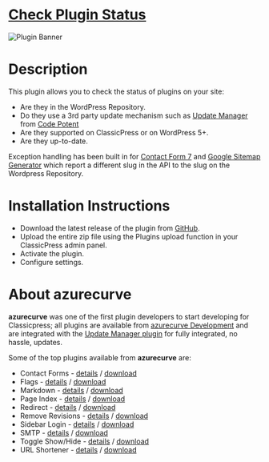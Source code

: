 # [Check Plugin Status](https://development.azurecurve.co.uk/classicpress-plugins/call-out-boxes/)
![Plugin Banner](/assets/pluginimages/banner-1544x500.png)

# Description

This plugin allows you to check the status of plugins on your site:
 * Are they in the WordPress Repository.
 * Do they use a 3rd party update mechanism such as [Update Manager](https://codepotent.com/classicpress/plugins/) from [Code Potent](https://codepotent.com/)
 * Are they supported on ClassicPress or on WordPress 5+.
 * Are they up-to-date.
 
Exception handling has been built in for [Contact Form 7](https://en-gb.wordpress.org/plugins/contact-form-7/) and [Google Sitemap Generator](https://en-gb.wordpress.org/plugins/google-sitemap-generator/) which report a different slug in the API to the slug on the Wordpress Repository.

# Installation Instructions

* Download the latest release of the plugin from [GitHub](https://github.com/azurecurve/azrcrv-check-plugin-status/releases/latest/).
* Upload the entire zip file using the Plugins upload function in your ClassicPress admin panel.
* Activate the plugin.
* Configure settings.

# About azurecurve

**azurecurve** was one of the first plugin developers to start developing for Classicpress; all plugins are available from [azurecurve Development](https://development.azurecurve.co.uk/) and are integrated with the [Update Manager plugin](https://directory.classicpress.net/plugins/update-manager) for fully integrated, no hassle, updates.

Some of the top plugins available from **azurecurve** are:
 * Contact Forms - [details](https://development.azurecurve.co.uk/classicpress-plugins/contact-forms/) / [download](https://github.com/azurecurve/azrcrv-contact-forms/releases/latest/)
 * Flags - [details](https://development.azurecurve.co.uk/classicpress-plugins/flags/) / [download](https://github.com/azurecurve/azrcrv-flags/releases/latest/)
 * Markdown - [details](https://development.azurecurve.co.uk/classicpress-plugins/markdown/) / [download](https://github.com/azurecurve/azrcrv-markdown/releases/latest/)
 * Page Index - [details](https://development.azurecurve.co.uk/classicpress-plugins/page-index/) / [download](https://github.com/azurecurve/azrcrv-page-index/releases/latest/)
 * Redirect - [details](https://development.azurecurve.co.uk/classicpress-plugins/redirect/) / [download](https://github.com/azurecurve/azrcrv-redirect/releases/latest/)
 * Remove Revisions - [details](https://development.azurecurve.co.uk/classicpress-plugins/remove-revisions/) / [download](https://github.com/azurecurve/azrcrv-remove-revisions/releases/latest/)
 * Sidebar Login - [details](https://development.azurecurve.co.uk/classicpress-plugins/sidebar-login/) / [download](https://github.com/azurecurve/azrcrv-sidebar-login/releases/latest/)
 * SMTP - [details](https://development.azurecurve.co.uk/classicpress-plugins/smtp/) / [download](https://github.com/azurecurve/azrcrv-smtp/releases/latest/)
 * Toggle Show/Hide - [details](https://development.azurecurve.co.uk/classicpress-plugins/toggle-showhide/) / [download](https://github.com/azurecurve/azrcrv-toggle-showhide/releases/latest/)
 * URL Shortener - [details](https://development.azurecurve.co.uk/classicpress-plugins/url-shortener/) / [download](https://github.com/azurecurve/azrcrv-url-shortener/releases/latest/)
